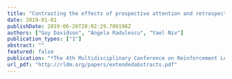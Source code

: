 ```yaml
---
title: "Contrasting the effects of prospective attention and retrospective decay in representation learning"
date: 2019-01-01
publishDate: 2019-06-26T20:02:29.709198Z
authors: ["Guy Davidson", "Angela Radulescu", "Yael Niv"]
publication_types: ["1"]
abstract: ""
featured: false
publication: "*The 4th Multidisciplinary Conference on Reinforcement Learning and Decision Making*"
url_pdf: "http://rldm.org/papers/extendedabstracts.pdf"
---
```


